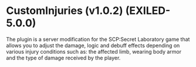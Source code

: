 # CustomInjuries (v1.0.2) (EXILED-5.0.0)
The plugin is a server modification for the SCP:Secret Laboratory game that allows you to adjust the damage, logic and debuff effects depending on various injury conditions such as: the affected limb, wearing body armor and the type of damage received by the player.
